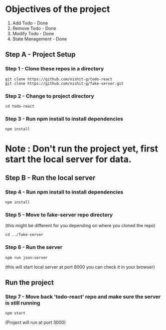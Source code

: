 # Objectives of the project
1. Add Todo - Done
2. Remove Todo - Done
3. Modify Todo - Done
4. State Management - Done


## Step A - Project Setup

### Step 1 - Clone these repos in a directory 
``` 
git clone https://github.com/nishit-g/todo-react
git clone https://github.com/nishit-g/fake-server.git

```

### Step 2 - Change to project directory
```
cd todo-react
```

### Step 3 - Run npm install to install dependencies
```
npm install
```

# Note : Don't run the project yet, first start the local server for data.


## Step B - Run the local server

### Step 4 - Run npm install to install dependencies
```
npm install
```

### Step 5 - Move to fake-server repo directory
(this might be different for you depending on where you cloned the repo)
```
cd ../fake-server   
```
### Step 6 - Run the server
```
npm run json:server
```
(this will start local server at port 8000 you can check it in your browser)

## Run the project
### Step 7 - Move back 'todo-react' repo and make sure the server is still running
```
npm start
```

(Project will run at port 3000)
